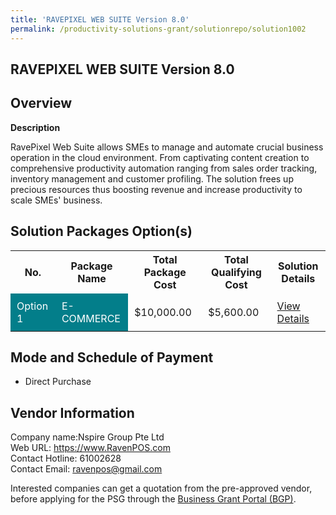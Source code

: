```yaml
---
title: 'RAVEPIXEL WEB SUITE Version 8.0'
permalink: /productivity-solutions-grant/solutionrepo/solution1002
---
```


## RAVEPIXEL WEB SUITE Version 8.0

## Overview

**Description**

RavePixel Web Suite allows SMEs to manage and automate crucial business operation in the cloud environment. From captivating content creation to comprehensive productivity automation ranging from sales order tracking, inventory management and customer profiling. The solution frees up precious resources thus boosting revenue and increase productivity to scale SMEs' business.

## Solution Packages Option(s)

<table>
<tr>
<th><b>No.</b></th>
<th><b>Package Name</b></th>
<th><b>Total Package Cost</b></th>
<th><b>Total Qualifying Cost</b></th>
<th><b>Solution Details</b></th>
</tr>
<tr>
<td style='padding: 10px; background-color: #037E8A; color: #FFFFFF;'>Option 1</td>
<td style='padding: 10px; background-color: #037E8A; color: #FFFFFF;'>E-COMMERCE</td>
<td style='padding: 10px;'>$10,000.00</td>
<td style='padding: 10px;'>$5,600.00</td>
<td style='padding: 10px;'><a href='/images/psg/Nspire_Group_RAVEPIXEL_Desensitised_Annex3_Part1.pdf' target='_blank'>View Details</a></td>
</tr>
</table>

## Mode and Schedule of Payment

 - Direct Purchase

## Vendor Information

 Company name:Nspire Group Pte Ltd<br>Web URL: https://www.RavenPOS.com <br>Contact Hotline: 61002628 <br>Contact Email: ravenpos@gmail.com 

Interested companies can get a quotation from the pre-approved vendor, before applying for the PSG through the <a href='https://www.businessgrants.gov.sg/' target='_blank' rel='noopener'>Business Grant Portal (BGP)</a>.

<script src="/jquery/resize-tables.js"></script>
